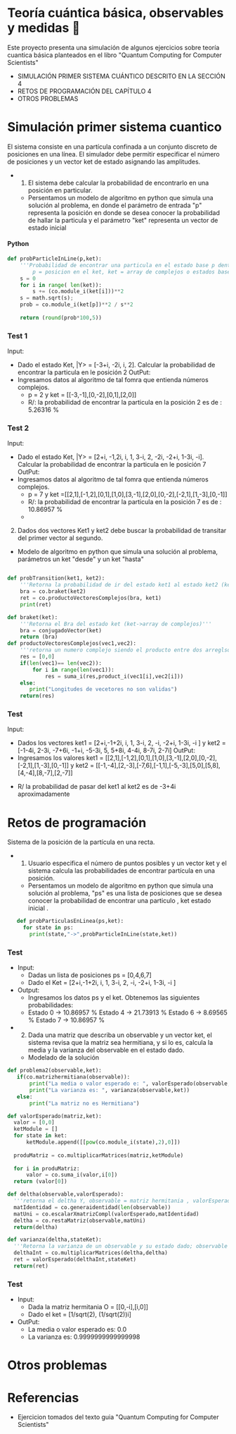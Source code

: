 # Teoría cuántica básica, observables y medidas 🚀
Este proyecto presenta una simulación de algunos ejercicios sobre teoría cuantica básica planteados en el libro "Quantum Computing for Computer Scientists"
* SIMULACIÓN PRIMER SISTEMA CUÁNTICO DESCRITO EN LA SECCIÓN 4 
* RETOS DE PROGRAMACIÓN DEL CAPÍTULO 4
* OTROS PROBLEMAS
# Simulación primer sistema cuantico 
El sistema consiste en una partícula confinada a un conjunto discreto de posiciones en una línea. El simulador debe permitir especificar el número de posiciones y un vector ket de estado asignando las amplitudes.

+ 1. El sistema debe calcular la probabilidad de encontrarlo en una posición en particular.
  * Persentamos un modelo de algoritmo en python que simula una solución al problema, en donde el parámetro de entrada "p" representa la posición en donde se desea conocer la probabilidad de hallar la particula y el parámetro "ket" representa un vector de estado inicial 
  
#### Python
```python
def probParticleInLine(p,ket):
    '''Probabilidad de encontrar una particula en el estado base p dentro de ket 'ket'
        p = posicion en el ket, ket = array de complejos o estados bases'''
    s = 0    
    for i in range( len(ket)):
        s += (co.module_i(ket[i]))**2
    s = math.sqrt(s);
    prob = co.module_i(ket[p])**2 / s**2
    
    return (round(prob*100,5))
```
### Test 1
Input:
- Dado el estado Ket, |Y> = [-3+i, -2i, i, 2]. Calcular la probabilidad de encontrar la particula en le posición 2
OutPut:
- Ingresamos datos al algoritmo de tal fomra que entienda números complejos. 
  * p = 2 y ket = [[-3,-1],[0,-2],[0,1],[2,0]]
  * R/: la probabilidad de encontrar la particula en la posición 2 es de : 5.26316 %

### Test 2
Input:
- Dado el estado Ket, |Y> = [2+i, -1,2i, i, 1, 3-i, 2, -2i, -2+i, 1-3i, -i]. Calcular la probabilidad de encontrar la particula en le posición 7
OutPut:
- Ingresamos datos al algoritmo de tal fomra que entienda números complejos. 
  * p = 7 y ket =[[2,1],[-1,2],[0,1],[1,0],[3,-1],[2,0],[0,-2],[-2,1],[1,-3],[0,-1]]
  * R/: la probabilidad de encontrar la particula en la posición 7 es de : 10.86957 %
  * 
  
2. Dados dos vectores Ket1 y ket2 debe buscar la probabilidad de transitar del primer vector al segundo.
-  Modelo de algoritmo en python que simula una solución al problema, parámetros un ket "desde" y un ket "hasta"
```python

def probTransition(ket1, ket2):
    '''Retorna la probabilidad de ir del estado ket1 al estado ket2 (kets arrays)'''
    bra = co.braket(ket2) 
    ret = co.productoVectoresComplejos(bra, ket1)
    print(ret)

```
```python
def braket(ket):
    '''Retorna el Bra del estado ket (ket->array de complejos)'''
    bra = conjugadoVector(ket)
    return (bra)
def productoVectoresComplejos(vec1,vec2):
    '''retorna un numero complejo siendo el producto entre dos arreglso complejos'''
    res = [0,0]
    if(len(vec1)== len(vec2)):
        for i in range(len(vec1)):
            res = suma_i(res,product_i(vec1[i],vec2[i]))
    else:
       print("Longitudes de vecetores no son validas")
    return(res)
 ```
 ### Test
 Input:
 - Dados los vectores ket1 = [2+i,-1+2i, i, 1, 3-i, 2, -i, -2+i, 1-3i, -i ] y ket2 = [-1-4i, 2-3i, -7+6i, -1+i, -5-3i, 5, 5+8i, 4-4i, 8-7i, 2-7i]
OutPut:
- Ingresamos los valores ket1 =  [[2,1],[-1,2],[0,1],[1,0],[3,-1],[2,0],[0,-2],[-2,1],[1,-3],[0,-1]] y ket2 = [[-1,-4],[2,-3],[-7,6],[-1,1],[-5,-3],[5,0],[5,8],[4,-4],[8,-7],[2,-7]]
* R/ la probabilidad de pasar del ket1 al ket2 es de -3+4i aproximadamente
# Retos de programación 
 Sistema de la posición de la partícula en una recta.
 - 1. Usuario especifica el número de puntos posibles y un vector ket y el sistema calcula las probabilidades de encontrar partícula en una posición.
    * Persentamos un modelo de algoritmo en python que simula una solución al problema, "ps" es una lista de posiciones que se desea conocer la probabilidad de encontrar una particulo , ket estado inicial . 
 ```python
    def probParticulasEnLinea(ps,ket):
      for state in ps:
        print(state,"->",probParticleInLine(state,ket))
 ```
 
 ### Test
 - Input:
   * Dadas un lista de posiciones ps = [0,4,6,7]
   * Dado el Ket = [2+i,-1+2i, i, 1, 3-i, 2, -i, -2+i, 1-3i, -i ]
 - Output:
   * Ingresamos los datos ps y el ket. Obtenemos las siguientes probabilidades:
   * Estado  0 -> 10.86957 %
      Estado  4 -> 21.73913 %
      Estado  6 -> 8.69565 %
      Estado  7 -> 10.86957 %
- 2. Dada una matriz que describa un observable y un vector ket, el sistema revisa que la matriz sea hermitiana, y si lo es, calcula la media y la varianza del observable en el estado dado.
  * Modelado de la solución 
 ```python
 def problema2(observable,ket):
    if(co.matrizhermitiana(observable)):
        print("La media o valor esperado e: ", valorEsperado(observable,ket))
        print("La varianza es: ", varianza(observable,ket))
    else:
        print("La matriz no es Hermitiana")
 ```
  ```python
 def valorEsperado(matriz,ket):
    valor = [0,0]
    ketModule = []
    for state in ket:
        ketModule.append([[pow(co.module_i(state),2),0]])
    
    produMatriz = co.multiplicarMatrices(matriz,ketModule)
    
    for i in produMatriz:
        valor = co.suma_i(valor,i[0])
    return (valor[0])    

def deltha(observable,valorEsperado):
    '''retorna el deltha Y, observable = matriz hermitania , valorEsperado = real'''
    matIdentidad = co.generaidentidad(len(observable))
    matUni = co.escalarXmatrizCompl(valorEsperado,matIdentidad)
    deltha = co.restaMatriz(observable,matUni)
    return(deltha)

def varianza(deltha,stateKet):
    '''Retorna la varianza de un observable y su estado dado; observable = matriz, deltha = arrayEstado inicial'''
    delthaInt = co.multiplicarMatrices(deltha,deltha)
    ret = valorEsperado(delthaInt,stateKet)
    return(ret)
 ```
 ### Test
 - Input:
   * Dada la matriz hermitania O = [[0,-i],[i,0]]
   * Dado el ket = [1/sqrt(2), (1/sqrt(2))i]
 - OutPut:
   * La media o valor esperado es:  0.0
   * La varianza es:  0.9999999999999998
# Otros problemas
# Referencias 
- Ejercicion tomados del texto guia "Quantum Computing for Computer Scientists"
